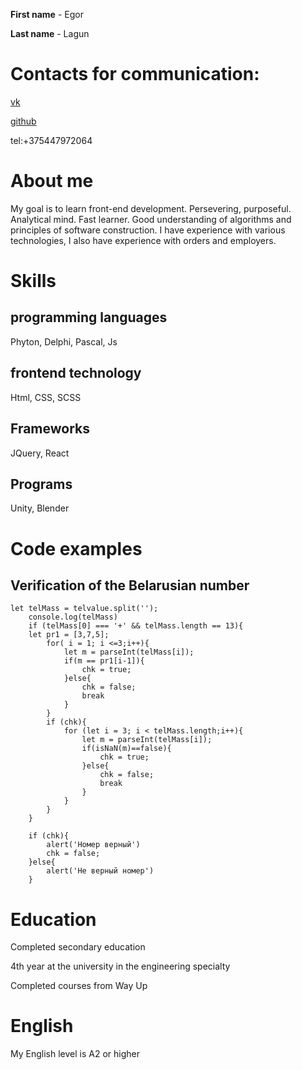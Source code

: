 **First name** - Egor


**Last name** - Lagun
# Сontacts for communication:
[vk](https://vk.com/id179141729)


[github](https://github.com/NITO666)


tel:+375447972064
# About me
My goal is to learn front-end development. Persevering, purposeful. Analytical mind. Fast learner. Good understanding of algorithms and principles of software construction. I have experience with various technologies, I also have experience with orders and employers.
# Skills
## programming languages
Phyton, Delphi, Pascal, Js
## frontend technology
Html, CSS, SCSS
## Frameworks
JQuery, React
## Programs
Unity, Blender
# Сode examples
## Verification of the Belarusian number
```
let telMass = telvalue.split('');
	console.log(telMass)
	if (telMass[0] === '+' && telMass.length == 13){
	let pr1 = [3,7,5];
		for( i = 1; i <=3;i++){
			let m = parseInt(telMass[i]);
			if(m == pr1[i-1]){
				chk = true;
			}else{
				chk = false;
				break
			}
		}
		if (chk){
			for (let i = 3; i < telMass.length;i++){
				let m = parseInt(telMass[i]);
				if(isNaN(m)==false){
					chk = true;
				}else{
					chk = false;
					break
				}
			}
		}
	}
	
	if (chk){
		alert('Номер верный')
		chk = false;
	}else{
		alert('Не верный номер')
	}
```
# Education
Completed secondary education


4th year at the university in the engineering specialty


Completed courses from Way Up
# English
My English level is A2 or higher